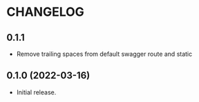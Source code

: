 # CHANGELOG

## 0.1.1

* Remove trailing spaces from default swagger route and static

## 0.1.0 (2022-03-16)

* Initial release.
